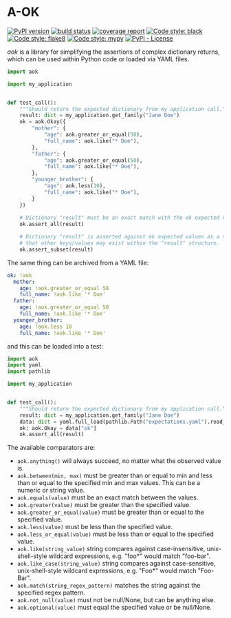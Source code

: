 # A-OK

[![PyPI version](https://badge.fury.io/py/okay.svg)](https://pypi.org/project/okay/)
[![build status](https://gitlab.com/rocket-boosters/okay/badges/main/pipeline.svg)](https://gitlab.com/rocket-boosters/okay/commits/main)
[![coverage report](https://gitlab.com/rocket-boosters/okay/badges/main/coverage.svg)](https://gitlab.com/rocket-boosters/okay/commits/main)
[![Code style: black](https://img.shields.io/badge/code%20style-black-000000.svg)](https://github.com/psf/black)
[![Code style: flake8](https://img.shields.io/badge/code%20style-flake8-white)](https://gitlab.com/pycqa/flake8)
[![Code style: mypy](https://img.shields.io/badge/code%20style-mypy-white)](http://mypy-lang.org/)
[![PyPI - License](https://img.shields.io/pypi/l/okay)](https://pypi.org/project/okay/)

*aok* is a library for simplifying the assertions of complex dictionary returns,
which can be used within Python code or loaded via YAML files.

```python
import aok

import my_application


def test_call():
    """Should return the expected dictionary from my application call."""
    result: dict = my_application.get_family("Jane Doe")
    ok = aok.Okay({
        "mother": {
            "age": aok.greater_or_equal(50),
            "full_name": aok.like("* Doe"),
        },
        "father": {
            "age": aok.greater_or_equal(50),
            "full_name": aok.like("* Doe"),
        },
        "younger_brother": {
            "age": aok.less(10),
            "full_name": aok.like("* Doe"),
        }
    })
    
    # Dictionary "result" must be an exact match with the ok expected values.
    ok.assert_all(result)

    # Dictionary "result" is asserted against ok expected values as a subset, such
    # that other keys/values may exist within the "result" structure.
    ok.assert_subset(result)
```

The same thing can be archived from a YAML file:

```yaml
ok: !aok
  mother:
    age: !aok.greater_or_equal 50
    full_name: !aok.like '* Doe'
  father:
    age: !aok.greater_or_equal 50
    full_name: !aok.like '* Doe'
  younger_brother:
    age: !aok.less 10
    full_name: !aok.like '* Doe'
```

and this can be loaded into a test:

```python
import aok
import yaml
import pathlib

import my_application


def test_call():
    """Should return the expected dictionary from my application call."""
    result: dict = my_application.get_family("Jane Doe")
    data: dict = yaml.full_load(pathlib.Path("expectations.yaml").read_text())
    ok: aok.Okay = data["ok"]
    ok.assert_all(result)
```

The available comparators are:
- `aok.anything()` will always succeed, no matter what the observed value is. 
- `aok.between(min, max)` must be greater than or equal to min and less than or equal
  to the specified min and max values. This can be a numeric or string value.
- `aok.equals(value)` must be an exact match between the values.
- `aok.greater(value)` must be greater than the specified value.
- `aok.greater_or_equal(value)` must be greater than or equal to the specified value.
- `aok.less(value)` must be less than the specified value.
- `aok.less_or_equal(value)` must be less than or equal to the specified value.
- `aok.like(string_value)` string compares against case-insensitive, unix-shell-style
  wildcard expressions, e.g. "foo*" would match "foo-bar".
- `aok.like_case(string_value)` string compares against case-sensitive, 
  unix-shell-style wildcard expressions, e.g. "Foo*" would match "Foo-Bar".
- `aok.match(string_regex_pattern)` matches the string against the specified regex 
  pattern.
- `aok.not_null(value)` must not be null/None, but can be anything else.
- `aok.optional(value)` must equal the specified value or be null/None.
